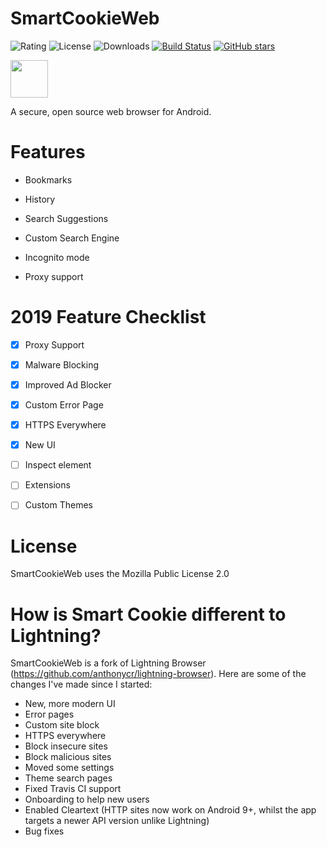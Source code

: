 # SmartCookieWeb
![Rating](https://img.shields.io/static/v1.svg?label=Rating&message=4/5&color=green)
![License](https://img.shields.io/static/v1.svg?label=License&message=MPLv2.0&color=brightgreen)
![Downloads](https://img.shields.io/static/v1.svg?label=Downloads&message=10,000&color=brightgreen) 
[![Build Status](https://travis-ci.org/CookieGamesOfficial/SmartCookieWeb.svg?branch=master)](https://travis-ci.org/CookieGamesOfficial/SmartCookieWeb) 
[![GitHub stars](https://img.shields.io/github/stars/CookieGamesOfficial/SmartCookieWeb.svg?style=social&label=Star&maxAge=2592000)](https://GitHub.com/CookieGamesOfficial/SmartCookieWeb)

<a href="https://play.google.com/store/apps/details?id=com.cookiegames.smartcookie"><img src="https://play.google.com/intl/en_us/badges/images/generic/en_badge_web_generic.png" height="60"></a>

A secure, open source web browser for Android.

# Features
* Bookmarks

* History

* Search Suggestions

* Custom Search Engine

* Incognito mode

* Proxy support

# 2019 Feature Checklist

- [x] Proxy Support
- [x] Malware Blocking
- [x] Improved Ad Blocker
- [x] Custom Error Page
- [x] HTTPS Everywhere
- [x] New UI
- [ ] Inspect element
- [ ] Extensions
- [ ] Custom Themes

 
# License
SmartCookieWeb uses the Mozilla Public License 2.0

# How is Smart Cookie different to Lightning?
SmartCookieWeb is a fork of Lightning Browser (https://github.com/anthonycr/lightning-browser). Here are some of the changes I've made since I started:
- New, more modern UI
- Error pages
- Custom site block 
- HTTPS everywhere
- Block insecure sites
- Block malicious sites
- Moved some settings
- Theme search pages
- Fixed Travis CI support
- Onboarding to help new users
- Enabled Cleartext (HTTP sites now work on Android 9+, whilst the app targets a newer API version unlike Lightning)
- Bug fixes
